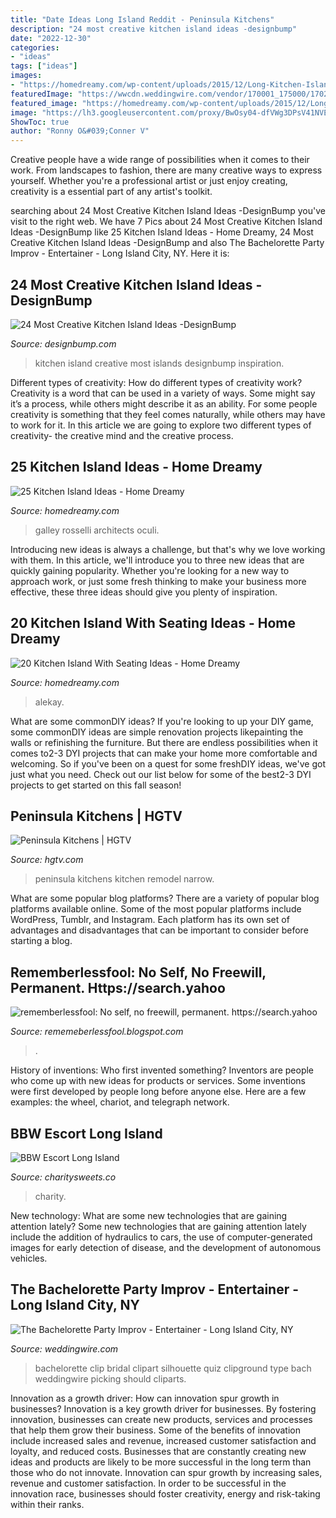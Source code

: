 ```yaml
---
title: "Date Ideas Long Island Reddit - Peninsula Kitchens"
description: "24 most creative kitchen island ideas -designbump"
date: "2022-12-30"
categories:
- "ideas"
tags: ["ideas"]
images:
- "https://homedreamy.com/wp-content/uploads/2015/12/Long-Kitchen-Island-with-Seating-for-5-Alekay-Closet.jpg"
featuredImage: "https://wwcdn.weddingwire.com/vendor/170001_175000/170251/thumbnails/1200x1200_1255036866523-bacherlottelogo.jpg"
featured_image: "https://homedreamy.com/wp-content/uploads/2015/12/Long-Kitchen-Island-Galley-Layout-luigi-rosselli-Architects.jpg"
image: "https://lh3.googleusercontent.com/proxy/BwOsy04-dfVWg3DPsV41NVEJx8MwP_QAy85insqTfeZ7R0pgkk2haMe5Hu-sGwRwuth1ZUv3pshosvMv1UgzSaKPvBU=w1200-h630-n-k-no-nu"
ShowToc: true
author: "Ronny O&#039;Conner V"
---
```



Creative people have a wide range of possibilities when it comes to their work. From landscapes to fashion, there are many creative ways to express yourself. Whether you're a professional artist or just enjoy creating, creativity is a essential part of any artist's toolkit.

	

		
searching about 24 Most Creative Kitchen Island Ideas -DesignBump you've visit to the right web. We have 7 Pics about 24 Most Creative Kitchen Island Ideas -DesignBump like 25 Kitchen Island Ideas - Home Dreamy, 24 Most Creative Kitchen Island Ideas -DesignBump and also The Bachelorette Party Improv - Entertainer - Long Island City, NY. Here it is:
		
    
## 24 Most Creative Kitchen Island Ideas -DesignBump

<img loading=lazy src="https://designbump.com/wp-content/uploads/2015/07/Custom-kitchen-islands-2.jpg" onerror="this.onerror=null;this.src='https://tse1.mm.bing.net/th?id=OIP.kKeGuDpK60zLlDYYbaaRYAHaJ3&amp;pid=15.1';" alt="24 Most Creative Kitchen Island Ideas -DesignBump">

_Source: designbump.com_

>kitchen island creative most islands designbump inspiration. 

	

Different types of creativity: How do different types of creativity work?
Creativity is a word that can be used in a variety of ways. Some might say it’s a process, while others might describe it as an ability. For some people creativity is something that they feel comes naturally, while others may have to work for it. In this article we are going to explore two different types of creativity- the creative mind and the creative process.

    
## 25 Kitchen Island Ideas - Home Dreamy

<img loading=lazy src="https://homedreamy.com/wp-content/uploads/2015/12/Long-Kitchen-Island-Galley-Layout-luigi-rosselli-Architects.jpg" onerror="this.onerror=null;this.src='https://tse1.mm.bing.net/th?id=OIP.yzmy3_SzrhUk5MUSFe9pegHaHa&amp;pid=15.1';" alt="25 Kitchen Island Ideas - Home Dreamy">

_Source: homedreamy.com_

>galley rosselli architects oculi. 

	

Introducing new ideas is always a challenge, but that's why we love working with them. In this article, we'll introduce you to three new ideas that are quickly gaining popularity. Whether you're looking for a new way to approach work, or just some fresh thinking to make your business more effective, these three ideas should give you plenty of inspiration.

    
## 20 Kitchen Island With Seating Ideas - Home Dreamy

<img loading=lazy src="https://homedreamy.com/wp-content/uploads/2015/12/Long-Kitchen-Island-with-Seating-for-5-Alekay-Closet.jpg" onerror="this.onerror=null;this.src='https://tse3.mm.bing.net/th?id=OIP.XKK8GyShf1E2tP_vFX1mQgHaFj&amp;pid=15.1';" alt="20 Kitchen Island With Seating Ideas - Home Dreamy">

_Source: homedreamy.com_

>alekay. 

	

What are some commonDIY ideas?
If you're looking to up your DIY game, some commonDIY ideas are simple renovation projects likepainting the walls or refinishing the furniture. But there are endless possibilities when it comes to2-3 DYI projects that can make your home more comfortable and welcoming. So if you've been on a quest for some freshDIY ideas, we've got just what you need. Check out our list below for some of the best2-3 DYI projects to get started on this fall season!

    
## Peninsula Kitchens | HGTV

<img loading=lazy src="https://hgtvhome.sndimg.com/content/dam/images/hgrm/fullset/2011/7/15/1/SP0129_RX-narrow-neutral_s4x3.jpg.rend.hgtvcom.966.725.suffix/1405426795752.jpeg" onerror="this.onerror=null;this.src='https://tse1.mm.bing.net/th?id=OIP.zy1yDzZSNKu2UJkfQQdcnQHaFj&amp;pid=15.1';" alt="Peninsula Kitchens | HGTV">

_Source: hgtv.com_

>peninsula kitchens kitchen remodel narrow. 

	

What are some popular blog platforms?
There are a variety of popular blog platforms available online. Some of the most popular platforms include WordPress, Tumblr, and Instagram. Each platform has its own set of advantages and disadvantages that can be important to consider before starting a blog.

    
## Rememberlessfool: No Self, No Freewill, Permanent. Https://search.yahoo

<img loading=lazy src="https://lh3.googleusercontent.com/proxy/BwOsy04-dfVWg3DPsV41NVEJx8MwP_QAy85insqTfeZ7R0pgkk2haMe5Hu-sGwRwuth1ZUv3pshosvMv1UgzSaKPvBU=w1200-h630-n-k-no-nu" onerror="this.onerror=null;this.src='https://tse1.mm.bing.net/th?id=OIP.0-0-czHoc565JLFPF0Kc6QHaFj&amp;pid=15.1';" alt="rememberlessfool: No self, no freewill, permanent. https://search.yahoo">

_Source: rememeberlessfool.blogspot.com_

>. 

	

History of inventions: Who first invented something?
Inventors are people who come up with new ideas for products or services. Some inventions were first developed by people long before anyone else. Here are a few examples: the wheel, chariot, and telegraph network.

    
## BBW Escort Long Island

<img loading=lazy src="https://static.wixstatic.com/media/6ca437_93233375035a460984ab82f54958e7cc~mv2.jpg/v1/fit/w_1024,h_1535,al_c,q_80/file.jpg" onerror="this.onerror=null;this.src='https://tse4.mm.bing.net/th?id=OIP.0bqSZjIS1tWtVMNjqc7GrAHaLG&amp;pid=15.1';" alt="BBW Escort Long Island">

_Source: charitysweets.co_

>charity. 

	

New technology: What are some new technologies that are gaining attention lately?
Some new technologies that are gaining attention lately include the addition of hydraulics to cars, the use of computer-generated images for early detection of disease, and the development of autonomous vehicles.

    
## The Bachelorette Party Improv - Entertainer - Long Island City, NY

<img loading=lazy src="https://wwcdn.weddingwire.com/vendor/170001_175000/170251/thumbnails/1200x1200_1255036866523-bacherlottelogo.jpg" onerror="this.onerror=null;this.src='https://tse3.mm.bing.net/th?id=OIP.K_1gGHCHSwj6KsJtidElswHaGr&amp;pid=15.1';" alt="The Bachelorette Party Improv - Entertainer - Long Island City, NY">

_Source: weddingwire.com_

>bachelorette clip bridal clipart silhouette quiz clipground type bach weddingwire picking should cliparts. 

	

Innovation as a growth driver: How can innovation spur growth in businesses?
Innovation is a key growth driver for businesses. By fostering innovation, businesses can create new products, services and processes that help them grow their business. Some of the benefits of innovation include increased sales and revenue, increased customer satisfaction and loyalty, and reduced costs.
Businesses that are constantly creating new ideas and products are likely to be more successful in the long term than those who do not innovate. Innovation can spur growth by increasing sales, revenue and customer satisfaction. In order to be successful in the innovation race, businesses should foster creativity, energy and risk-taking within their ranks.

